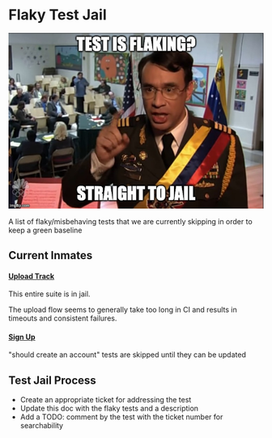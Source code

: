 # Flaky Test Jail

![flaky test meme](./flaky%20test%20meme.jpeg)

A list of flaky/misbehaving tests that we are currently skipping in order to keep a green baseline

## Current Inmates

#### [Upload Track](./uploadTrack.cy.ts)

This entire suite is in jail.

The upload flow seems to generally take too long in CI and results in timeouts and consistent failures.

#### [Sign Up](./signUp.cy.ts)

"should create an account" tests are skipped until they can be updated

<!-- Template

#### [Test Name](./link-to-test-file.cy.ts) - [ticket-number](ticket-link)

Description of which tests and why they're in flaky test jail

-->

## Test Jail Process

- Create an appropriate ticket for addressing the test
- Update this doc with the flaky tests and a description
- Add a TODO: comment by the test with the ticket number for searchability
